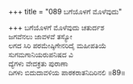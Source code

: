 +++
title = "089 ಬಗೆಯೊಳಗೆ ಮೊಳೆವುದು"

+++
ಬಗೆಯೊಳಗೆ ಮೊಳೆವುದು ಚತುರ್ದಶ  
ಜಗವೆನಲು ಜಾವಳವೆ ತಸ್ಯೋ  
ಲಗದ ಸಿರಿ ಪರಮೇಷ್ಠಿಗೇನರಿದೈ ಮಹೀಪತಿಯೆ  
ಸುಗಮಗಾನಿಯರುಪನಿಷದ ವಿ  
ದ್ಯೆಗಳು ವೇದಕ್ರತು ಪುರಾಣಾ  
ದಿಗಳು ಬಿದುದಾವಳಿಯ ಪಾಠಕರಾತನಿದಿರಿನಲಿ      ॥89॥